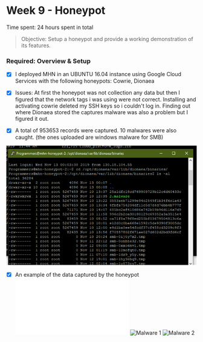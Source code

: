 # Week 9 - Honeypot

Time spent: 24 hours spent in total

> Objective: Setup a honeypot and provide a working demonstration of its features.

### Required: Overview & Setup

- [x] I deployed MHN in an UBUNTU 16.04 instance using Google Cloud Services with the following honeypots: Cowrie, Dionaea

- [x] Issues:
	At first the honeypot was not collection any data but then I figured that the network tags i was using were not correct.
	Installing and activating cowrie deleted my SSH keys so i couldn't log in.
	Finding out where Dionaea stored the captures malware was also a problem but I figured it out.

- [x] A total of 953653 records were captured. 10 malwares were also caught. (the ones uploaded are windows malware for SMB)
<img src="malware.png">

- [x] An example of the data captured by the honeypot 
![Trimmed JSON](./session.json)
![Malware 1](./1.malware) ![Malware 2](./2.malware)
